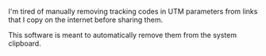 I'm tired of manually removing tracking codes in UTM parameters from links that I copy on the internet before sharing them. 

This software is meant to automatically remove them from the system clipboard.
